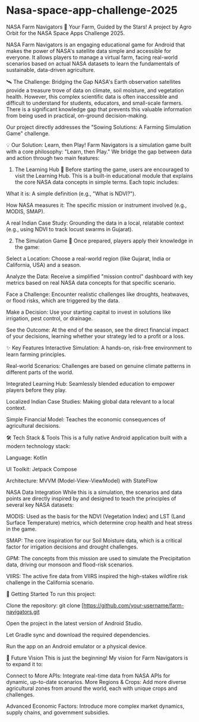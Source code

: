 # Nasa-space-app-challenge-2025

NASA Farm Navigators 🌱
Your Farm, Guided by the Stars!
A project by Agro Orbit for the NASA Space Apps Challenge 2025.

NASA Farm Navigators is an engaging educational game for Android that makes the power of NASA's satellite data simple and accessible for everyone. It allows players to manage a virtual farm, facing real-world scenarios based on actual NASA datasets to learn the fundamentals of sustainable, data-driven agriculture.



🛰️ The Challenge: Bridging the Gap
NASA's Earth observation satellites provide a treasure trove of data on climate, soil moisture, and vegetation health. However, this complex scientific data is often inaccessible and difficult to understand for students, educators, and small-scale farmers. There is a significant knowledge gap that prevents this valuable information from being used in practical, on-ground decision-making.

Our project directly addresses the "Sowing Solutions: A Farming Simulation Game" challenge.

💡 Our Solution: Learn, then Play!
Farm Navigators is a simulation game built with a core philosophy: "Learn, then Play." We bridge the gap between data and action through two main features:

1. The Learning Hub 🚀
Before starting the game, users are encouraged to visit the Learning Hub. This is a built-in educational module that explains the core NASA data concepts in simple terms. Each topic includes:

What it is: A simple definition (e.g., "What is NDVI?").

How NASA measures it: The specific mission or instrument involved (e.g., MODIS, SMAP).

A real Indian Case Study: Grounding the data in a local, relatable context (e.g., using NDVI to track locust swarms in Gujarat).

2. The Simulation Game 🌾
Once prepared, players apply their knowledge in the game:

Select a Location: Choose a real-world region (like Gujarat, India or California, USA) and a season.

Analyze the Data: Receive a simplified "mission control" dashboard with key metrics based on real NASA data concepts for that specific scenario.

Face a Challenge: Encounter realistic challenges like droughts, heatwaves, or flood risks, which are triggered by the data.

Make a Decision: Use your starting capital to invest in solutions like irrigation, pest control, or drainage.

See the Outcome: At the end of the season, see the direct financial impact of your decisions, learning whether your strategy led to a profit or a loss.

✨ Key Features
Interactive Simulation: A hands-on, risk-free environment to learn farming principles.

Real-world Scenarios: Challenges are based on genuine climate patterns in different parts of the world.

Integrated Learning Hub: Seamlessly blended education to empower players before they play.

Localized Indian Case Studies: Making global data relevant to a local context.

Simple Financial Model: Teaches the economic consequences of agricultural decisions.

🛠️ Tech Stack & Tools
This is a fully native Android application built with a modern technology stack:

Language: Kotlin

UI Toolkit: Jetpack Compose

Architecture: MVVM (Model-View-ViewModel) with StateFlow

NASA Data Integration
While this is a simulation, the scenarios and data points are directly inspired by and designed to teach the principles of several key NASA datasets:

MODIS: Used as the basis for the NDVI (Vegetation Index) and LST (Land Surface Temperature) metrics, which determine crop health and heat stress in the game.

SMAP: The core inspiration for our Soil Moisture data, which is a critical factor for irrigation decisions and drought challenges.

GPM: The concepts from this mission are used to simulate the Precipitation data, driving our monsoon and flood-risk scenarios.

VIIRS: The active fire data from VIIRS inspired the high-stakes wildfire risk challenge in the California scenario.

🚀 Getting Started
To run this project:

Clone the repository: git clone [https://github.com/your-username/farm-navigators.git

Open the project in the latest version of Android Studio.

Let Gradle sync and download the required dependencies.

Run the app on an Android emulator or a physical device.

🔮 Future Vision
This is just the beginning! My vision for Farm Navigators is to expand it to:

Connect to More APIs: Integrate real-time data from NASA APIs for dynamic, up-to-date scenarios.
More Regions & Crops: Add more diverse agricultural zones from around the world, each with unique crops and challenges.

Advanced Economic Factors: Introduce more complex market dynamics, supply chains, and government subsidies.
